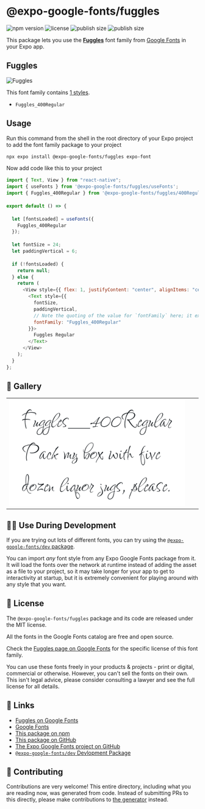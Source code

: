 # @expo-google-fonts/fuggles

![npm version](https://flat.badgen.net/npm/v/@expo-google-fonts/fuggles)
![license](https://flat.badgen.net/github/license/expo/google-fonts)
![publish size](https://flat.badgen.net/packagephobia/install/@expo-google-fonts/fuggles)
![publish size](https://flat.badgen.net/packagephobia/publish/@expo-google-fonts/fuggles)

This package lets you use the [**Fuggles**](https://fonts.google.com/specimen/Fuggles) font family from [Google Fonts](https://fonts.google.com/) in your Expo app.

## Fuggles

![Fuggles](./font-family.png)

This font family contains [1 styles](#-gallery).

- `Fuggles_400Regular`

## Usage

Run this command from the shell in the root directory of your Expo project to add the font family package to your project

```sh
npx expo install @expo-google-fonts/fuggles expo-font
```

Now add code like this to your project

```js
import { Text, View } from "react-native";
import { useFonts } from '@expo-google-fonts/fuggles/useFonts';
import { Fuggles_400Regular } from '@expo-google-fonts/fuggles/400Regular';

export default () => {

  let [fontsLoaded] = useFonts({
    Fuggles_400Regular
  });

  let fontSize = 24;
  let paddingVertical = 6;

  if (!fontsLoaded) {
    return null;
  } else {
    return (
      <View style={{ flex: 1, justifyContent: "center", alignItems: "center" }}>
        <Text style={{
          fontSize,
          paddingVertical,
          // Note the quoting of the value for `fontFamily` here; it expects a string!
          fontFamily: "Fuggles_400Regular"
        }}>
          Fuggles Regular
        </Text>
      </View>
    );
  }
};
```

## 🔡 Gallery


||||
|-|-|-|
|![Fuggles_400Regular](./400Regular/Fuggles_400Regular.ttf.png)||||


## 👩‍💻 Use During Development

If you are trying out lots of different fonts, you can try using the [`@expo-google-fonts/dev` package](https://github.com/expo/google-fonts/tree/master/font-packages/dev#readme).

You can import _any_ font style from any Expo Google Fonts package from it. It will load the fonts over the network at runtime instead of adding the asset as a file to your project, so it may take longer for your app to get to interactivity at startup, but it is extremely convenient for playing around with any style that you want.


## 📖 License

The `@expo-google-fonts/fuggles` package and its code are released under the MIT license.

All the fonts in the Google Fonts catalog are free and open source.

Check the [Fuggles page on Google Fonts](https://fonts.google.com/specimen/Fuggles) for the specific license of this font family.

You can use these fonts freely in your products & projects - print or digital, commercial or otherwise. However, you can't sell the fonts on their own. This isn't legal advice, please consider consulting a lawyer and see the full license for all details.

## 🔗 Links

- [Fuggles on Google Fonts](https://fonts.google.com/specimen/Fuggles)
- [Google Fonts](https://fonts.google.com/)
- [This package on npm](https://www.npmjs.com/package/@expo-google-fonts/fuggles)
- [This package on GitHub](https://github.com/expo/google-fonts/tree/master/font-packages/fuggles)
- [The Expo Google Fonts project on GitHub](https://github.com/expo/google-fonts)
- [`@expo-google-fonts/dev` Devlopment Package](https://github.com/expo/google-fonts/tree/master/font-packages/dev)

## 🤝 Contributing

Contributions are very welcome! This entire directory, including what you are reading now, was generated from code. Instead of submitting PRs to this directly, please make contributions to [the generator](https://github.com/expo/google-fonts/tree/master/packages/generator) instead.
